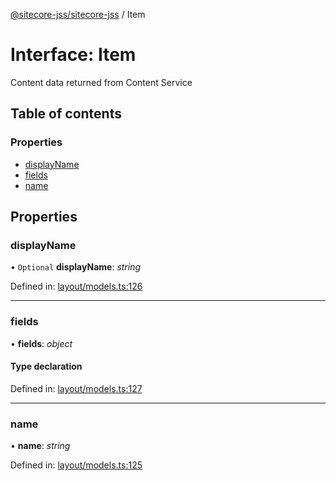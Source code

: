 [@sitecore-jss/sitecore-jss](../README.md) / Item

# Interface: Item

Content data returned from Content Service

## Table of contents

### Properties

- [displayName](item.md#displayname)
- [fields](item.md#fields)
- [name](item.md#name)

## Properties

### displayName

• `Optional` **displayName**: *string*

Defined in: [layout/models.ts:126](https://github.com/Sitecore/jss/blob/cea3ba4f/packages/sitecore-jss/src/layout/models.ts#L126)

___

### fields

• **fields**: *object*

#### Type declaration

Defined in: [layout/models.ts:127](https://github.com/Sitecore/jss/blob/cea3ba4f/packages/sitecore-jss/src/layout/models.ts#L127)

___

### name

• **name**: *string*

Defined in: [layout/models.ts:125](https://github.com/Sitecore/jss/blob/cea3ba4f/packages/sitecore-jss/src/layout/models.ts#L125)
